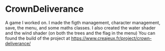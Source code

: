 # CrownDeliverance
A game I worked on. I made the figth management, character management, save, the menu, and some maths classes. I also created the water shader and the wind shader (on both the trees and the flag in the menu)
You can found the build of the project at https://www.creajeux.fr/project/crown-deliverance/
